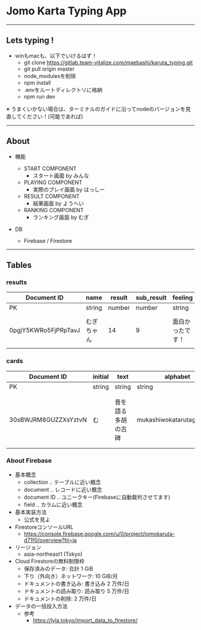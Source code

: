 # Jomo Karta Typing App
---
## Lets typing !

- winもmacも、以下でいけるはず！
  - git clone https://gitlab.team-vitalize.com/maebashi/karuta_typing.git
  - git pull origin master
  - node_modulesを削除
  - npm install
  - .envをルートディレクトリに格納
  - npm run dev

※ うまくいかない場合は、ターミナルのガイドに沿ってnodeのバージョンを見直してください！(可能であれば)

---

## About

- 機能
  - START COMPONENT
    - スタート画面       by みんな
  - PLAYING COMPONENT
    - 実際のプレイ画面   by はっしー
  - RESULT COMPONENT
    - 結果画面           by ようへい
  - RANKING COMPONENT
    - ランキング画面     by むぎ

- DB
  - Firebase / Firestore

---
## Tables

### results

|Document ID|name|result|sub_result|feeling|created_at|
|----|----|----|----|----|----|
|PK|string|number|number|string|timestamp|
|0pgjY5KWRo5FjPRpTavJ|むぎちゃん|14|9|面白かったです！|2023年5月3日 19:51:54 UTC+9|

### cards

|Document ID|initial|text|alphabet|yomi|picture_card|text_card|comment|
|----|----|----|----|----|----|----|----|
|PK|string|string|string|string|string|string|string|
|30sBWJRM8GUZZXsYztvN|む|昔を語る多胡の古碑|mukashiwokatarutagonokohi|むかしをかたるたごのこひ|carta10-278-33a.jpg|carta10-278-33b.jpg|日本三古碑の 〜 ました。|


### About Firebase

- 基本概念
  - collection .. テーブルに近い概念
  - document .. レコードに近い概念
  - document ID .. ユニークキー(Firebaseに自動裁判させてます)
  - field .. カラムに近い概念
- 基本実装方法
  - 公式を見よ
- FirestoreコンソールURL
  - https://console.firebase.google.com/u/0/project/jomokaruta-d71f0/overview?hl=ja
- リージョン
  - asia-northeast1 (Tokyo)
- Cloud Firestoreの無料制限枠
  - 保存済みのデータ:        合計 1 GiB
  - 下り（外向き）ネットワーク: 10 GiB/月
  - ドキュメントの書き込み:     書き込み 2 万件/日
  - ドキュメントの読み取り:     読み取り 5 万件/日
  - ドキュメントの削除:         2 万件/日
- データの一括投入方法
  - 参考
    - https://lyla.tokyo/import_data_to_firestore/
